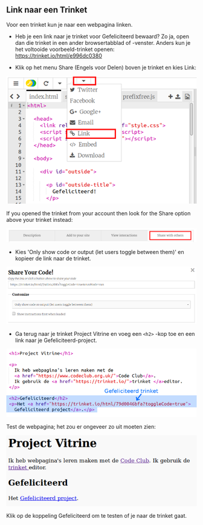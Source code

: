 ## Link naar een Trinket

Voor een trinket kun je naar een webpagina linken.

+ Heb je een link naar je trinket voor Gefeliciteerd bewaard? Zo ja, open dan die trinket in een ander browsertabblad of -venster. Anders kun je het voltooide voorbeeld-trinket openen: <https://trinket.io/html/e996dc0380>

+ Klik op het menu Share (Engels voor Delen) boven je trinket en kies Link:

![screenshot](images/showcase-share1.png)

If you opened the trinket from your account then look for the Share option above your trinket instead:

![screenshot](images/showcase-share2.png)

+ Kies 'Only show code or output (let users toggle between them)' en kopieer de link naar de trinket. 

![screenshot](images/showcase-get-link.png)

+ Ga terug naar je trinket Project Vitrine en voeg een `<h2>` -kop toe en een link naar je Gefeliciteerd-project.

![screenshot](images/showcase-link-trinket.png)

Test de webpagina; het zou er ongeveer zo uit moeten zien:

![screenshot](images/showcase-link-output.png)

Klik op de koppeling Gefeliciteerd om te testen of je naar de trinket gaat.